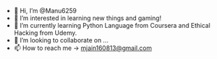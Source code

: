 - 👋 Hi, I’m @Manu6259
- 👀 I’m interested in learning new things and gaming! 
- 🌱 I’m currently learning Python Language from Coursera and Ethical Hacking from Udemy. 
- 💞️ I’m looking to collaborate on ...
- 📫 How to reach me -> mjain160813@gmail.com

<!---
Manu6259/Manu6259 is a ✨ special ✨ repository because its `README.md` (this file) appears on your GitHub profile.
You can click the Preview link to take a look at your changes.
--->
